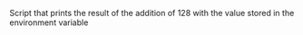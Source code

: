 Script that prints the result of the addition of 128 with the value stored in the environment variable
